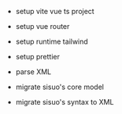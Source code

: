 - setup vite vue ts project
- setup vue router
- setup runtime tailwind
- setup prettier

- parse XML

- migrate sisuo's core model
- migrate sisuo's syntax to XML
